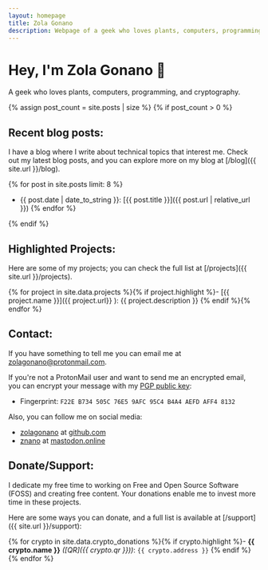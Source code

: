 ```yaml
---
layout: homepage
title: Zola Gonano
description: Webpage of a geek who loves plants, computers, programming, and cryptography.
---
```


# Hey, I'm Zola Gonano 👋

A geek who loves plants, computers, programming, and cryptography.

{% assign post_count = site.posts | size %}
{% if post_count > 0 %}
## Recent blog posts:

I have a blog where I write about technical topics that interest me. Check out my latest blog posts, and you can explore more on my blog at [/blog]({{ site.url }}/blog).

{% for post in site.posts limit: 8 %}
- {{ post.date | date_to_string }}: [{{ post.title }}]({{ post.url | relative_url }}) {% endfor %}

{% endif %}

## Highlighted Projects:

Here are some of my projects; you can check the full list at [/projects]({{ site.url }}/projects).

{% for project in site.data.projects %}{% if project.highlight %}- [{{ project.name }}]({{ project.url}} ): {{ project.description }}
{% endif %}{% endfor %}

## Contact:

If you have something to tell me you can email me at [zolagonano@protonmail.com](mailto:zolagonano@protonmail.com).

If you're not a ProtonMail user and want to send me an encrypted email, you can encrypt your message with my [PGP public key](/assets/public_key.gpg):

- Fingerprint: `F22E B734 505C 76E5 9AFC 95C4 B4A4 AEFD AFF4 8132`

Also, you can follow me on social media:

- [zolagonano](https://github.com/zolagonano) at [github.com](https://github.com/)
- <a rel="me" href="https://mastodon.online/@znano">znano</a> at [mastodon.online](https://mastodon.online/)

## Donate/Support:

 I dedicate my free time to working on Free and Open Source Software (FOSS) and creating free content. Your donations enable me to invest more time in these projects.

Here are some ways you can donate, and a full list is available at [/support]({{ site.url }}/support):

{% for crypto in site.data.crypto_donations %}{% if crypto.highlight %}- **{{ crypto.name }}** _([QR]({{ crypto.qr }}))_: `{{ crypto.address }}`
{% endif %}{% endfor %}

